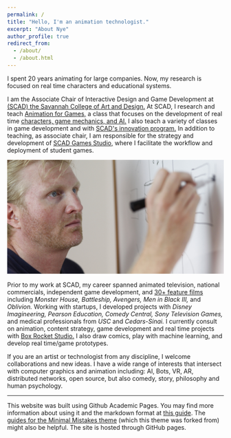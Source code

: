 ```yaml
---
permalink: /
title: "Hello, I'm an animation technologist."
excerpt: "About Nye"
author_profile: true
redirect_from:
  - /about/
  - /about.html
---
```

I spent 20 years animating for large companies. Now, my research is focused on real time characters and educational systems.

I am the Associate Chair of Interactive Design and Game Development at [(SCAD) the Savannah College of Art and Design.](https://www.scad.edu/academics/programs/interactive-design-and-game-development) At SCAD, I research and teach [Animation for Games,](http://blog.scad.edu/nwarburt) a class that focuses on the development of real time [characters, game mechanics, and AI.](https://docs.unrealengine.com/en-US/AnimatingObjects/SkeletalMeshAnimation/StateMachines/Overview/index.html) I also teach a variety of classes in game development and with [SCAD's innovation program.](https://www.scad.edu/about/scadpro) In addition to teaching, as associate chair, I am responsible for the strategy and development of [SCAD Games Studio,](https://scaditgm.blog/scad-games-studio/) where I facilitate the workflow and deployment of student games.

![Nye Warburton](images\one.jpg)

Prior to my work at SCAD, my career spanned animated television, national commercials, independent game development, and [30+ feature films](https://www.imdb.com/name/nm1100970/) including *Monster House, Battleship, Avengers, Men in Black III,* and *Oblivion.* Working with startups, I developed projects with *Disney Imagineering, Pearson Education, Comedy Central, Sony Television Games,* and medical professionals from *USC* and *Cedars-Sinai.* I currently consult on animation, content strategy, game development and real time projects with [Box Rocket Studio.](https://boxrocket.studio) I also draw comics, play with machine learning, and develop real time/game prototypes.

If you are an artist or technologist from any discipline, I welcome collaborations and new ideas.
I have a wide range of interests that intersect with computer graphics and animation including:
AI, Bots, VR, AR, distributed networks, open source, but also comedy, story, philosophy and human psychology.


------
This website was built using Github Academic Pages. You may find more information about using it and the markdown format at [this guide](https://academicpages.github.io/markdown/). The [guides for the Minimal Mistakes theme](https://mmistakes.github.io/minimal-mistakes/docs/configuration/) (which this theme was forked from) might also be helpful. The site is hosted through GitHub pages.
